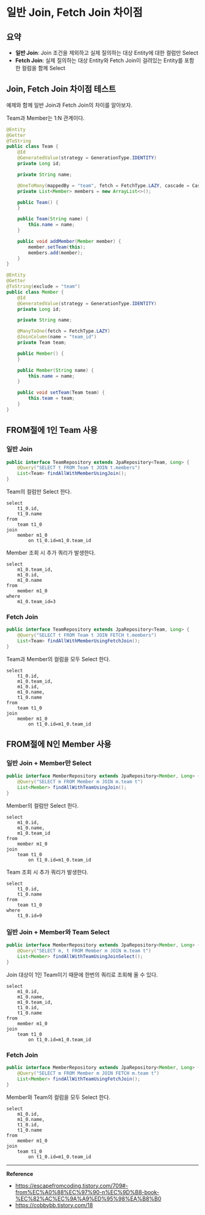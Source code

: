 # 일반 Join, Fetch Join 차이점

## 요약
- **일반 Join**: Join 조건을 제외하고 실제 질의하는 대상 Entity에 대한 컬럼만 Select
- **Fetch Join**: 실제 질의하는 대상 Entity와 Fetch Join이 걸려있는 Entity를 포함한 컬럼을 함께 Select

## Join, Fetch Join 차이점 테스트
예제와 함께 일반 Join과 Fetch Join의 차이를 알아보자.

Team과 Member는 1:N 관계이다.

```java
@Entity
@Getter
@ToString
public class Team {
    @Id
    @GeneratedValue(strategy = GenerationType.IDENTITY)
    private Long id;

    private String name;

    @OneToMany(mappedBy = "team", fetch = FetchType.LAZY, cascade = CascadeType.PERSIST)
    private List<Member> members = new ArrayList<>();

    public Team() {
    }

    public Team(String name) {
        this.name = name;
    }

    public void addMember(Member member) {
        member.setTeam(this);
        members.add(member);
    }
}
```

```java
@Entity
@Getter
@ToString(exclude = "team")
public class Member {
    @Id
    @GeneratedValue(strategy = GenerationType.IDENTITY)
    private Long id;

    private String name;

    @ManyToOne(fetch = FetchType.LAZY)
    @JoinColumn(name = "team_id")
    private Team team;

    public Member() {
    }

    public Member(String name) {
        this.name = name;
    }

    public void setTeam(Team team) {
        this.team = team;
    }
}
```

## FROM절에 1인 Team 사용

### 일반 Join
```java
public interface TeamRepository extends JpaRepository<Team, Long> {
    @Query("SELECT t FROM Team t JOIN t.members")
    List<Team> findAllWithMemberUsingJoin();
}
```
Team의 컬럼만 Select 한다.
```
select
    t1_0.id,
    t1_0.name
from
    team t1_0
join
    member m1_0
        on t1_0.id=m1_0.team_id
```
Member 조회 시 추가 쿼리가 발생한다.
```
select
    m1_0.team_id,
    m1_0.id,
    m1_0.name
from
    member m1_0
where
    m1_0.team_id=3
```

### Fetch Join
```java
public interface TeamRepository extends JpaRepository<Team, Long> {
    @Query("SELECT t FROM Team t JOIN FETCH t.members")
    List<Team> findAllWithMemberUsingFetchJoin();
}
```
Team과 Member의 컬럼을 모두 Select 한다.
```
select
    t1_0.id,
    m1_0.team_id,
    m1_0.id,
    m1_0.name,
    t1_0.name
from
    team t1_0
join
    member m1_0
        on t1_0.id=m1_0.team_id
```

## FROM절에 N인 Member 사용
### 일반 Join + Member만 Select
```java
public interface MemberRepository extends JpaRepository<Member, Long> {
    @Query("SELECT m FROM Member m JOIN m.team t")
    List<Member> findAllWithTeamUsingJoin();
}
```
Member의 컬럼만 Select 한다.
```
select
    m1_0.id,
    m1_0.name,
    m1_0.team_id
from
    member m1_0
join
    team t1_0
        on t1_0.id=m1_0.team_id
```
Team 조회 시 추가 쿼리가 발생한다.
```
select
    t1_0.id,
    t1_0.name
from
    team t1_0
where
    t1_0.id=9
```
### 일반 Join + Member와 Team Select
```java
public interface MemberRepository extends JpaRepository<Member, Long> {
    @Query("SELECT m, t FROM Member m JOIN m.team t")
    List<Member> findAllWithTeamUsingJoinSelect();
}
```
Join 대상이 1인 Team이기 때문에 한번의 쿼리로 조회해 올 수 있다.
```
select
    m1_0.id,
    m1_0.name,
    m1_0.team_id,
    t1_0.id,
    t1_0.name
from
    member m1_0
join
    team t1_0
        on t1_0.id=m1_0.team_id
```

### Fetch Join
```java
public interface MemberRepository extends JpaRepository<Member, Long> {
    @Query("SELECT m FROM Member m JOIN FETCH m.team t")
    List<Member> findAllWithTeamUsingFetchJoin();
}
```
Member와 Team의 컬럼을 모두 Select 한다.
```
select
    m1_0.id,
    m1_0.name,
    t1_0.id,
    t1_0.name
from
    member m1_0
join
    team t1_0
        on t1_0.id=m1_0.team_id
```

---
**Reference**
- https://escapefromcoding.tistory.com/709#-from%EC%A0%88%EC%97%90-n%EC%9D%B8-book-%EC%82%AC%EC%9A%A9%ED%95%98%EA%B8%B0
- https://cobbybb.tistory.com/18
